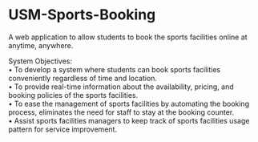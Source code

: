 # USM-Sports-Booking
A web application to allow students to book the sports facilities online at anytime, anywhere. 

System Objectives:  
•	To develop a system where students can book sports facilities conveniently regardless of time and location.  
•	To provide real-time information about the availability, pricing, and booking policies of the sports facilities.  
•	To ease the management of sports facilities by automating the booking process, eliminates the need for staff to stay at the booking counter.  
•	Assist sports facilities managers to keep track of sports facilities usage pattern for service improvement.

